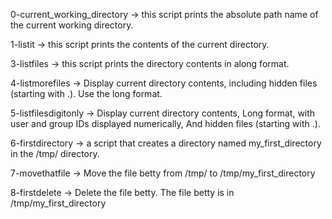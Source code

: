 0-current_working_directory -> this script prints the absolute path name of the current working directory.

1-listit -> this script prints the contents of the current directory.

3-listfiles -> this script prints the directory contents in along format.

4-listmorefiles -> Display current directory contents, including hidden files (starting with .). Use the long format.

5-listfilesdigitonly -> Display current directory contents, Long format, with user and group IDs displayed numerically, And hidden files (starting with .).

6-firstdirectory ->  a script that creates a directory named my_first_directory in the /tmp/ directory.

7-movethatfile -> Move the file betty from /tmp/ to /tmp/my_first_directory

8-firstdelete -> Delete the file betty. The file betty is in /tmp/my_first_directory
